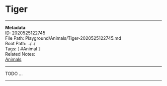 # Tiger  
---
**Metadata**  
ID: 2020525122745  
File Path: Playground/Animals/Tiger-2020525122745.md  
Root Path: ../../  
Tags: [ #Animal ]  
Related Notes:  
[Animals](../../.trash/Playground/Animals/Animals-2020523121949.md)  

---
 
TODO ...

---

[TODO_REFERENCE]: . (TODO_REFERENCE_INFO)

